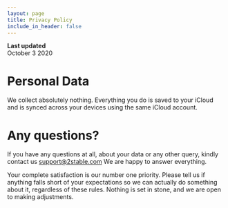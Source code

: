 ```yaml
---
layout: page
title: Privacy Policy
include_in_header: false
---
```


**Last updated**  
October 3 2020

# Personal Data
We collect absolutely nothing. Everything you do is saved to your iCloud and is synced across your devices using the same iCloud account.

# Any questions?
If you have any questions at all, about your data or any other query, kindly contact us support@2stable.com We are happy to answer everything.

Your complete satisfaction is our number one priority. Please tell us if anything falls short of your expectations so we can actually do something about it, regardless of these rules. Nothing is set in stone, and we are open to making adjustments.
